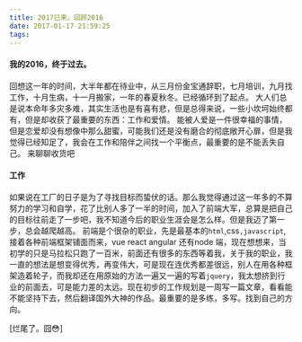 ```yaml
---
title: 2017已来，回顾2016
date: 2017-01-17 21:59:25
tags:
---
```



#### 我的2016，终于过去。
回想这一年的时间，大半年都在待业中，从三月份金宝通辞职，七月培训，九月找工作，十月生病，十一月搬家，一年的春夏秋冬。已经循环到了起点。
大人们总是说本命年多灾多难，其实生活也是有喜有悲，但是总得来说，一些小坎坷始终都有，但是却收获了最重要的东西：工作和爱情。
能被人爱是一件很幸福的事情，但是恋爱却没有想像中那么甜蜜，可能我们还是没有磨合的彻底敞开心扉，但是我觉得已经知足了，我会在工作和陪伴之间找一个平衡点，最重要的是不能丢失自己。
来聊聊收货吧
<!-- more -->
#### 工作
如果说在工厂的日子是为了寻找目标而蛰伏的话。那么我觉得通过这一年多的不算努力的学习和自学，花了比别人多了一半的时间，加入了前端大军，总算是把自己的目标往前走了一步吧，我不知道今后的职业生涯会是怎么样。但是我迈了第一步，总会越爬越高。
前端是个很杂的职业，先是最基本的`html`,css`,javascript`,接着各种前端框架铺面而来，vue react angular 还有node 端，现在想想来，当初学的只是马拉松只跑了一百米，前面还有很多的东西等着我，关于我的职业，我一直的想法是想变得优秀，再变伟大，可是现在连优秀都差很远，别人在用各种框架造着轮子，而我却还在用原始的方法一遍又一遍的写着`jquery`，我太想挤到行业的前面去，可是能力差的太远。现在初步的工作规划是一周写一篇文章，看看能不能坚持下去，然后翻译国外大神的作品。最重要的是多练，多写。找到自己的方向。


[烂尾了。囧😳]





